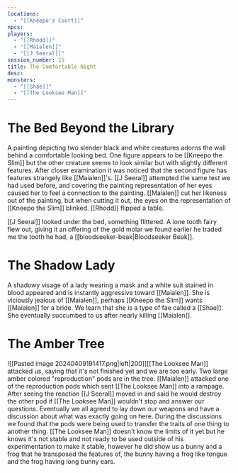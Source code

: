 ```yaml
---
locations:
  - "[[Kneepo's Court]]"
npcs: 
players:
  - "[[Rhodd]]"
  - "[[Maialen]]"
  - "[[J Seeral]]"
session_number: 15
title: The Comfortable Night
desc: 
monsters:
  - "[[Shae]]"
  - "[[The Looksee Man]]"
---
```

# The Bed Beyond the Library
A painting depicting two slender black and white creatures adorns the wall behind a comfortable looking bed.  One figure appears to be [[Kneepo the Slim]] but the other creature seems to look similar but with slightly different features.  After closer examination it was noticed that the second figure has features strangely like [[Maialen]]'s.  [[J Seeral]] attempted the same test we had used before, and covering the painting representation of her eyes caused her to feel a connection to the painting.  [[Maialen]] cut her likeness out of the painting, but when cutting it out, the eyes on the representation of [[Kneepo the Slim]] blinked. [[Rhodd]] flipped a table.

[[J Seeral]] looked under the bed, something flittered.  A lone tooth fairy flew out, giving it an offering of the gold molar we found earlier he traded me the tooth he had, a [[bloodseeker-beak|Bloodseeker Beak]].

# The Shadow Lady
A shadowy visage of a lady wearing a mask and a white suit stained in blood appeared and is instantly aggressive toward [[Maialen]].  She is viciously jealous of [[Maialen]], perhaps [[Kneepo the Slim]] wants [[Maialen]] for a bride.  We learn that she is a type of fae called a [[Shae]].  She eventually succumbed to us after nearly killing [[Maialen]].

# The Amber Tree
![[Pasted image 20240409191417.png|left|200]][[The Looksee Man]] attacked us, saying that it's not finished yet and we are too early.  Two large amber colored "reproduction" pods are in the tree. [[Maialen]] attacked one of the reproduction pods which sent [[The Looksee Man]] into a rampage.  After seeing the reaction [[J Seeral]] moved in and said he would destroy the other pod if [[The Looksee Man]] wouldn't stop and answer our questions.  Eventually we all agreed to lay down our weapons and have a discussion about what was exactly going on here.  During the discussions we found that the pods were being used to transfer the traits of one thing to another thing.  [[The Looksee Man]] doesn't know the limits of it yet but he knows it's not stable and not ready to be used outside of his experimentation to make it stable, however he did show us a bunny and a frog that he transposed the features of, the bunny having a frog like tongue and the frog having long bunny ears.